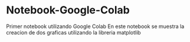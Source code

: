 # Notebook-Google-Colab
Primer notebook utilizando Google Colab
En este notebook se muestra la creacion de dos graficas utilizando la libreria matplotlib
